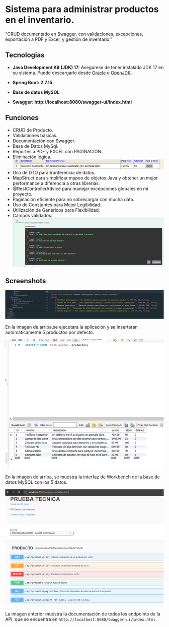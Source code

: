
# Sistema para administrar productos en el inventario.

"CRUD documentado en Swagger, con validaciones,
excepciones, exportación a PDF y Excel, y gestión
de inventario."

## Tecnologias

- **Java Development Kit (JDK) 17:** Asegúrese de tener instalado JDK 17 en su sistema. Puede descargarlo desde [Oracle](https://www.oracle.com/java/technologies/javase-downloads.html) o [OpenJDK](https://adoptopenjdk.net/).

- **Spring Boot: 2.7.15**.

- **Base de datos MySQL**.

- **Swagger: http://localhost:8080/swagger-ui/index.html**


## Funciones

- CRUD de Producto.
- Validaciones básicas.
- Documentación con Swagger.
- Base de Datos MySql.
- Reportes a PDF y EXCEL con PAGINACIÓN.
- Eliminación lógica.
  ![Eliminación l´ógica](src/main/resources/static/img_deleted.png)
- Uso de DTO para tranferencia de datos.
- MapStruct para simplificar mapeo de objetos Java y obtener un mejor performance a diferencia a otras librerias.
- @RestControllerAdvice para manejar excepciones globales en mi proyecto.
- Paginación eficiente para no sobrecargar con mucha data.
- Uso de Constantes para Mejor Legibilidad.
- Utilización de Genéricos para Flexibilidad.
- Campos validados:
  ![Validaciones de campos](src/main/resources/static/img_9.png)




## Screenshots

![Vista Previa de la Aplicación](src/main/resources/static/img_6.png)

En la imagen de arriba,se ejecutara la aplicación y se insertarán automáticamente 5 productos por defecto.


![Base de Datos MYSQL](src/main/resources/static/img_7.png)

En la imagen de arriba, se muestra la interfaz de Workbench de la base de datos MySQL con los 5 datos.


![Documentación de Endpoints con Swagger](src/main/resources/static/img_8.png)

La imagen anterior muestra la documentación de todos los endpoints de la API, que se encuentra en `http://localhost:8080/swagger-ui/index.html`.










